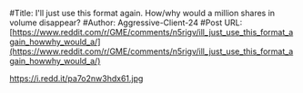 #Title: I'll just use this format again. How/why would a million shares in volume disappear?
#Author: Aggressive-Client-24
#Post URL: [https://www.reddit.com/r/GME/comments/n5rigv/ill_just_use_this_format_again_howwhy_would_a/](https://www.reddit.com/r/GME/comments/n5rigv/ill_just_use_this_format_again_howwhy_would_a/)


https://i.redd.it/pa7o2nw3hdx61.jpg